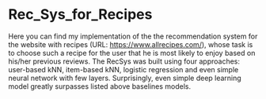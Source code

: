 # Rec_Sys_for_Recipes

Here you can find my implementation of the the recommendation system for the website with recipes (URL: https://www.allrecipes.com/), whose task is to choose such a recipe for the user that he is most likely to enjoy based on his/her previous reviews. 
The RecSys was built using four approaches: user-based kNN, item-based kNN, logistic regression and even simple neural network with few layers. Surprisingly, even simple deep learning model greatly surpasses listed above baselines models. 
